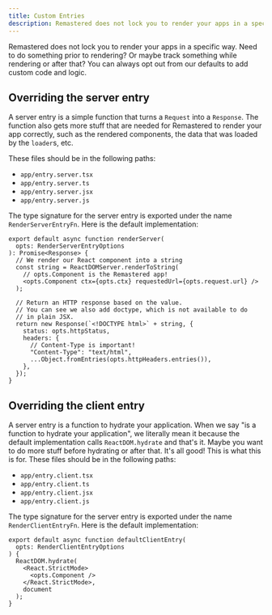 ```yaml
---
title: Custom Entries
description: Remastered does not lock you to render your apps in a specific way. Need to do something prior to rendering? Or maybe track something while rendering or after that? You can always opt out from our defaults to add custom code and logic.
---
```


Remastered does not lock you to render your apps in a specific way. Need to do something prior to rendering? Or maybe track something while rendering or after that? You can always opt out from our defaults to add custom code and logic.

## Overriding the server entry

A server entry is a simple function that turns a `Request` into a `Response`. The function also gets more stuff that are needed for Remastered to render your app correctly, such as the rendered components, the data that was loaded by the `loader`s, etc.

These files should be in the following paths:

- `app/entry.server.tsx`
- `app/entry.server.ts`
- `app/entry.server.jsx`
- `app/entry.server.js`

The type signature for the server entry is exported under the name `RenderServerEntryFn`. Here is the default implementation:

```tsx
export default async function renderServer(
  opts: RenderServerEntryOptions
): Promise<Response> {
  // We render our React component into a string
  const string = ReactDOMServer.renderToString(
    // opts.Component is the Remastered app!
    <opts.Component ctx={opts.ctx} requestedUrl={opts.request.url} />
  );

  // Return an HTTP response based on the value.
  // You can see we also add doctype, which is not available to do
  // in plain JSX.
  return new Response(`<!DOCTYPE html>` + string, {
    status: opts.httpStatus,
    headers: {
      // Content-Type is important!
      "Content-Type": "text/html",
      ...Object.fromEntries(opts.httpHeaders.entries()),
    },
  });
}
```

## Overriding the client entry

A server entry is a function to hydrate your application. When we say "is a function to hydrate your application", we literally mean it because the default implementation calls `ReactDOM.hydrate` and that's it. Maybe you want to do more stuff before hydrating or after that. It's all good! This is what this is for. These files should be in the following paths:

- `app/entry.client.tsx`
- `app/entry.client.ts`
- `app/entry.client.jsx`
- `app/entry.client.js`

The type signature for the server entry is exported under the name `RenderClientEntryFn`. Here is the default implementation:

```tsx
export default async function defaultClientEntry(
  opts: RenderClientEntryOptions
) {
  ReactDOM.hydrate(
    <React.StrictMode>
      <opts.Component />
    </React.StrictMode>,
    document
  );
}
```
